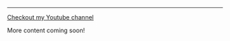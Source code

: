 ---

<a href="https://www.youtube.com/channel/UCp9IiIJqB1D56YML3xwkLRA">Checkout my Youtube channel</a>

More content coming soon!

